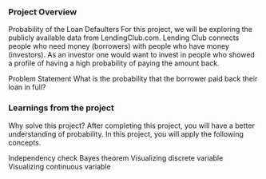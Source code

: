 ### Project Overview

 Probability of the Loan Defaulters
For this project, we will be exploring the publicly available data from LendingClub.com. Lending Club connects people who need money (borrowers) with people who have money (investors). As an investor one would want to invest in people who showed a profile of having a high probability of paying the amount back.

Problem Statement
What is the probability that the borrower paid back their loan in full?


### Learnings from the project

 Why solve this project?
After completing this project, you will have a better understanding of probability. In this project, you will apply the following concepts.

Independency check
Bayes theorem
Visualizing discrete variable
Visualizing continuous variable



